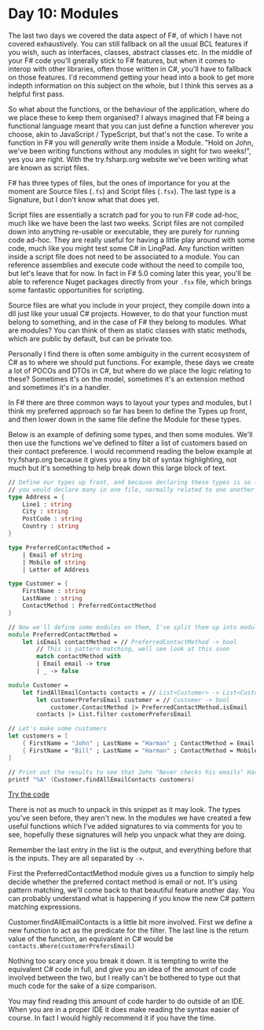 # Day 10: Modules

The last two days we covered the data aspect of F#, of which I have not covered exhaustively. You can still fallback on all the usual BCL features if you wish, such as interfaces, classes, abstract classes etc. In the middle of your F# code you'll gnerally stick to F# features, but when it comes to interop with other libraries, often those written in C#, you'll have to fallback on those features. I'd recommend getting your head into a book to get more indepth information on this subject on the whole, but I think this serves as a helpful first pass.

So what about the functions, or the behaviour of the application, where do we place these to keep them organised? I always imagined that F# being a functional language meant that you can just define a function wherever you choose, akin to JavaScript / TypeScript, but that's not the case. To write a function in F# you will _generally_ write them inside a Module. "Hold on John, we've been writing functions without any modules in sight for two weeks!", yes you are right. With the try.fsharp.org website we've been writing what are known as script files.

F# has three types of files, but the ones of importance for you at the moment are Source files (`.fs`) and Script files (`.fsx`). The last type is a Signature, but I don't know what that does yet.

Script files are essentially a scratch pad for you to run F# code ad-hoc, much like we have been the last two weeks. Script files are not compiled down into anything re-usable or executable, they are purely for running code ad-hoc. They are really useful for having a little play around with some code, much like you might test some C# in LinqPad. Any function written inside a script file does not need to be associated to a module. You can reference assemblies and execute code without the need to compile too, but let's leave that for now. In fact in F# 5.0 coming later this year, you'll be able to reference Nuget packages directly from your `.fsx` file, which brings some fantastic opportunities for scripting.

Source files are what you include in your project, they compile down into a dll just like your usual C# projects. However, to do that your function must belong to something, and in the case of F# they belong to modules. What are modules? You can think of them as static classes with static methods, which are public by default, but can be private too.

Personally I find there is often some ambiguity in the current ecosystem of C# as to where we should put functions. For example, these days we create a lot of POCOs and DTOs in C#, but where do we place the logic relating to these? Sometimes it's on the model, sometimes it's an extension method and sometimes it's in a handler.

In F# there are three common ways to layout your types and modules, but I think my preferred approach so far has been to define the Types up front, and then lower down in the same file define the Module for these types.

Below is an example of defining some types, and then some modules. We'll then use the functions we've defined to filter a list of customers based on their contact preference. I would recommend reading the below example at try.fsharp.org because it gives you a tiny bit of syntax highlighting, not much but it's something to help break down this large block of text.

```fsharp
// Define our types up front, and because declaring these types is so light in syntax
// you would declare many in one file, normally related to one another of course
type Address = {
    Line1 : string
    City : string
    PostCode : string
    Country : string
}

type PreferredContactMethod =
    | Email of string
    | Mobile of string
    | Letter of Address

type Customer = {
    FirstName : string
    LastName : string
    ContactMethod : PreferredContactMethod
}

// Now we'll define some modules on them, I've split them up into modules based on the Types name
module PreferredContactMethod =
    let isEmail contactMethod = // PreferredContactMethod -> bool
        // This is pattern matching, well see look at this soon
        match contactMethod with
        | Email email -> true
        | _ -> false

module Customer =
    let findAllEmailContacts contacts = // List<Customer> -> List<Customer>
        let customerPrefersEmail customer = // Customer -> bool
            customer.ContactMethod |> PreferredContactMethod.isEmail
        contacts |> List.filter customerPrefersEmail

// Let's make some customers
let customers = [
    { FirstName = "John" ; LastName = "Harman" ; ContactMethod = Email "john@johnharman.co.uk" }
    { FirstName = "Bill" ; LastName = "Harman" ; ContactMethod = Mobile "0800-dial-a-dev" }
]

// Print out the results to see that John "Never checks his emails" Harman is the only value output
printf "%A" (Customer.findAllEmailContacts customers)
```
[Try the code](https://try.fsharp.org/#?code=PTAEBEFMDMEsDtKgPYFcBOoAuBPADpAM6ip6jTrLxYA0oAhvACagBGkAxvaoUk5wBt66BAHNsACyJJcBYrGKFkoAbFESsoBKEI5q9AB4BYAFAhQONKADuaAS34ch6JAFtGOLfBSJysAZB08Mjo7gICni5CWJAsWMpUSIzIWFKYyNCgHGjovKaySACCTEwuhMQAvKAA3qag9aAAMgiQAIygAFw6WCLwonUNAMKwuJ3dvf0mDaAACsiEWIPI-GMLEwP1S6jU6J5da2KmAL6m+fhIMy7QkOguTEv6HFgAspCpy6AVG6AAPqAAou5-ChMgc+t8-s9kKx-EgMuNDlMGn9Gm8YulMsVSkRCKcTAVQIMePFXDdPjVvgAxWC5LAAOXopNWPUR00a9AWDKZ+xZ4KRmyoWHoT1e7xYXUuMBudweQpFbwky2OePMdOQ1hskAA5OFQPw4L4lEzXMtUAFiFRJJBXHQAJJagBuSEIeFUmlS1pIZAQ8VAJqYZqIbA5sR8VtAABVzsR4IzIKZ-YHZldpbFZcKXgqPl9+So3lpCID6MDso9M2LyeZJddbmnBRnRYqWABaAB8bGQyAE32m5gjEgUBdAeHoWHR3ncWA4A76dGskF1vCQAk7AGsGO6B4pO-Aew1J9OsvX5RXrCMJHv6n8i8DrcWBKA29h0Kh47npn8APqP9vQegCPITATU0AkJYlkFJTAc2mAJNANJhCnCG8BHTJ5iFLOUsEqUBzGaBYAB4iQWCCbnbJ88KwQjwMg1tLzzTQOGom5qxuQsgQfRjiMgyswCIkkySfVhO27d9pgaTj+PQAA6VDyybX52xY2t7mPOTlikhRkNAOiMIzYgfnbCipLgAR0SyJj0CUtj7xVMBUSwLViHcVdnRI8yuNY0xYPcyTsIAbW+apQGpWkuSQKoACIAClkAkeAItAABuJoOXpONyQigAJYR3HipLCVUxtswBdjQAigArWL4AAAUquKJByxgpOyKTUFXBKTlzIKQs5dLIoAIX8AQEuS9leqZSLstCRgRoKssipYKooRhUCIoABgADjWtbmyYWB-2behdsgB0OtMABdWzkx9FBUE3JAyjNLDsGUJdJFHUAYrisq6ROslp04VdiC3UA738QgEqm3Khw9HwIlAB1-1fW6sDwO7TDwXosEyCKAFJCgSgAKPiSOk+DEIEZDZPQizCAASiAA&html=DwCwLgtgNgfAsAKAAQqaApgQwCb2ag4CdMTJcMABwFp0BHAVwEsA3AXgCIBhAewDsw6AdQAqAT0roOSAMb9BAzoIAeYAPThoAbhkhMAJwDOJNgzAAzagA4OeQhqy5EhAEY9sYu6mBq3HvD6asEA&css=Q)

There is not as much to unpack in this snippet as it may look. The types you've seen before, they aren't new. In the modules we have created a few useful functions which I've added signatures to via comments for you to see, hopefully these signatures will help you unpack what they are doing.

Remember the last entry in the list is the output, and everything before that is the inputs. They are all separated by ```->```.

First the PreferredContactMethod module gives us a function to simply help decide whether the preferred contact method is email or not. It's using pattern matching, we'll come back to that beautiful feature another day. You can probably understand what is happening if you know the new C# pattern matching expressions.

Customer.findAllEmailContacts is a little bit more involved. First we define a new function to act as the predicate for the filter. The last line is the return value of the function, an equivalent in C# would be ```contacts.Where(customerPrefersEmail)```

Nothing too scary once you break it down. It is tempting to write the equivalent C# code in full, and give you an idea of the amount of code involved between the two, but I really can't be bothered to type out that much code for the sake of a size comparison.

You may find reading this amount of code harder to do outside of an IDE. When you are in a proper IDE it does make reading the syntax easier of course. In fact I would highly recommend it if you have the time.
